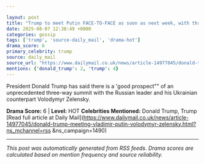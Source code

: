 ```yaml
---

layout: post
title: "Trump to meet Putin FACE-TO-FACE as soon as next week, with three-way Zelensky summit to follow, report says""
date: 2025-08-07 12:38:49 +0000
categories: gossip
tags: ['trump', 'source-daily_mail', 'drama-hot']
drama_score: 6
primary_celebrity: trump
source: daily_mail
source_url: "https://www.dailymail.co.uk/news/article-14977045/donald-trump-meeting-vladimir-putin-volodymyr-zelensky.html?ns_mchannel=rss&1490&campaign=1490""
mentions: {'donald_trump': 2, 'trump': 4}
---
```


President Donald Trump has said there is a 'good prospect"" of an unprecedented three-way summit with the Russian leader and his Ukrainian counterpart Volodymyr Zelensky.

**Drama Score:** 6 | **Level:** HOT **Celebrities Mentioned:** Donald Trump, Trump [Read full article at Daily Mail](https://www.dailymail.co.uk/news/article-14977045/donald-trump-meeting-vladimir-putin-volodymyr-zelensky.html?ns_mchannel=rss &ns_campaign=1490)

---

*This post was automatically generated from RSS feeds. Drama scores are calculated based on mention frequency and source reliability.*